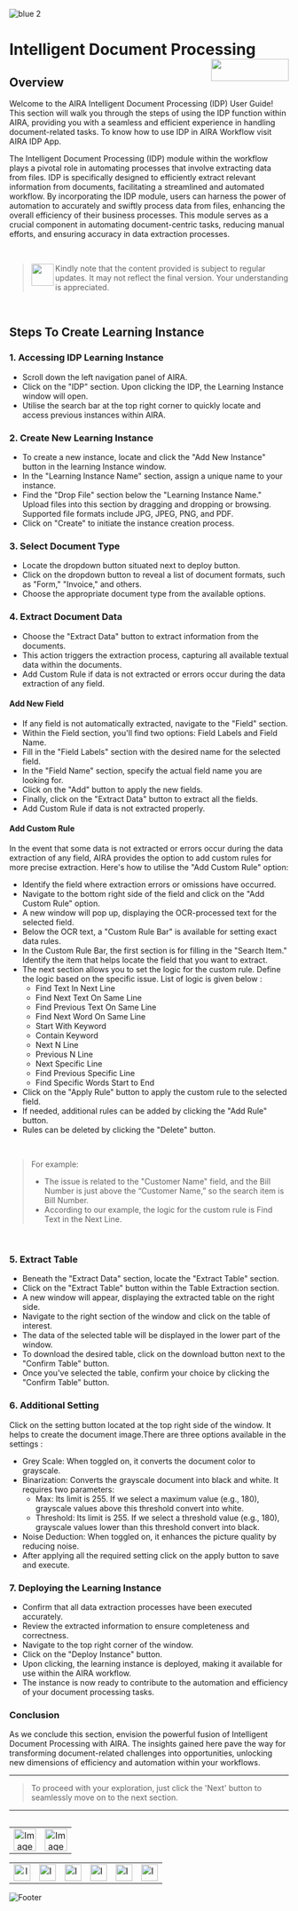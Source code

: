 ![blue 2](https://github.com/airacommunity/AIRA-User-Guide/assets/153823636/d8d04150-3b32-4b48-8485-07dc3c67fbaa)
# Intelligent Document Processing <img align="right" width="140" height="40" src="https://github.com/airacommunity/AIRA-User-Guide-Images/blob/main/ARIA%20Logo%202.png?raw=true">

## Overview
Welcome to the AIRA Intelligent Document Processing (IDP) User Guide! This section will walk you through the steps of using the IDP function within AIRA, providing you with a seamless and efficient experience in handling document-related tasks. To know how to use IDP in AIRA Workflow visit AIRA IDP App.

The Intelligent Document Processing (IDP) module within the workflow plays a pivotal role in automating processes that involve extracting data from files. IDP is specifically designed to efficiently extract relevant information from documents, facilitating a streamlined and automated workflow. By incorporating the IDP module, users can harness the power of automation to accurately and swiftly process data from files, enhancing the overall efficiency of their business processes. This module serves as a crucial component in automating document-centric tasks, reducing manual efforts, and ensuring accuracy in data extraction processes.

<br>

> <img align="left" width="40" height="40" src="https://github.com/airacommunity/AIRA-User-Guide-Images/blob/main/icon-caution.jpg?raw=true"> Kindly note that the content provided is subject to regular updates. It may not reflect the final version. Your understanding is appreciated.

<br>

## Steps To Create Learning Instance

### 1. Accessing IDP Learning Instance

  - Scroll down the left navigation panel of AIRA.
  - Click on the "IDP" section. Upon clicking the IDP,  the Learning Instance window will open.
  - Utilise the search bar at the top right corner to quickly locate and access previous instances within AIRA.

### 2. Create New Learning Instance

  - To create a new instance, locate and click the "Add New Instance" button in the learning Instance window.
  - In the "Learning Instance Name" section, assign a unique name to your instance.
  - Find the "Drop File" section below the "Learning Instance Name." Upload files into this section by dragging and dropping or browsing. Supported file formats include JPG, JPEG, PNG, and PDF.
  - Click on "Create" to initiate the instance creation process.

### 3. Select Document Type

  - Locate the dropdown button situated next to deploy button.
  - Click on the dropdown button to reveal a list of document formats, such as "Form," "Invoice," and others.
  - Choose the appropriate document type from the available options.

### 4. Extract Document Data

  - Choose the "Extract Data" button to extract information from the documents.
  - This action triggers the extraction process, capturing all available textual data within the documents.
  - Add Custom Rule if data is not extracted or errors occur during the data extraction of any field.

#### Add New Field

- If any field is not automatically extracted, navigate to the "Field" section.
- Within the Field section, you'll find two options: Field Labels and Field Name.
- Fill in the "Field Labels" section with the desired name for the selected field.
- In the "Field Name" section, specify the actual field name you are looking for.
- Click on the "Add" button to apply the new fields.
- Finally, click on the "Extract Data" button to extract all the fields.
- Add Custom Rule if data is not extracted properly.


#### Add Custom Rule

In the event that some data is not extracted or errors occur during the data extraction of any field, AIRA provides the option to add custom rules for more precise extraction. Here's how to utilise the "Add Custom Rule" option:

  - Identify the field where extraction errors or omissions have occurred.
  - Navigate to the bottom right side of the field and click on the "Add Custom Rule" option.
  - A new window will pop up, displaying the OCR-processed text for the selected field.
  - Below the OCR text, a "Custom Rule Bar" is available for setting exact data rules.
  - In the Custom Rule Bar, the first section is for filling in the "Search Item." Identify the item that helps locate the field that you want to extract. 
  - The next section allows you to set the logic for the custom rule. Define the logic based on the specific issue. List of logic is given below :
    - Find Text In Next Line
    - Find Next Text On Same Line
    - Find Previous Text On Same Line
    - Find Next Word On Same Line
    - Start With Keyword
    - Contain Keyword
    - Next N Line
    - Previous N Line
    - Next Specific Line
    - Find Previous Specific Line
    - Find Specific Words Start to End
- Click on the "Apply Rule" button to apply the custom rule to the selected field.
- If needed, additional rules can be added by clicking the "Add Rule" button.
- Rules can be deleted by clicking the "Delete" button.

<br>

> For example: 
> - The issue is related to the "Customer Name" field, and the Bill Number is just above the “Customer Name,” so the search item is Bill Number.
> - According to our example, the logic for the custom rule is Find Text in the Next Line.

<br>

### 5. Extract Table

- Beneath the "Extract Data" section, locate the "Extract Table" section.
- Click on the "Extract Table" button within the Table Extraction section.
- A new window will appear, displaying the extracted table on the right side.
- Navigate to the right section of the window and click on the table of interest.
- The data of the selected table will be displayed in the lower part of the window.
- To download the desired table, click on the download button next to the "Confirm Table" button.
- Once you've selected the table, confirm your choice by clicking the "Confirm Table" button.

### 6. Additional Setting

Click on the setting button located at the top right side of the window. It helps to create the document image.There are three options available in the settings :

- Grey Scale: When toggled on, it converts the document color to grayscale.
- Binarization: Converts the grayscale document into black and white. It requires two parameters:
  - Max: Its limit is 255. If we select a maximum value (e.g., 180), grayscale values above this threshold convert into white.
  - Threshold: Its limit is 255. If we select a threshold value (e.g., 180), grayscale values lower than this threshold convert into black.
- Noise Deduction: When toggled on, it enhances the picture quality by reducing noise.
- After applying all the required setting click on the apply button to save and execute.

### 7. Deploying the Learning Instance

- Confirm that all data extraction processes have been executed accurately.
- Review the extracted information to ensure completeness and correctness.
- Navigate to the top right corner of the window.
- Click on the "Deploy Instance" button.
- Upon clicking, the learning instance is deployed, making it available for use within the AIRA workflow.
- The instance is now ready to contribute to the automation and efficiency of your document processing tasks.

### Conclusion

As we conclude this section, envision the powerful fusion of Intelligent Document Processing with AIRA. The insights gained here pave the way for transforming document-related challenges into opportunities, unlocking new dimensions of efficiency and automation within your workflows.

----

> To proceed with your exploration, just click the 'Next' button to seamlessly move on to the next section.

----


<table align="right" border="0">
    <tr>
      <td align="center"><a href="https://github.com/airacommunity/AIRA-User-Guide/blob/main/A.%20Introduction%20to%20AIRA%20User%20Guide.md"><img src="https://github.com/airacommunity/AIRA-User-Guide-Images/blob/main/icon-previous.png" alt="Image 5" width="40" height="40"></a></td>
      <td align="center"><a href="https://github.com/airacommunity/AIRA-User-Guide/blob/main/C.%20Introduction%20to%20AIRA%20Installation.md"><img src="https://github.com/airacommunity/AIRA-User-Guide-Images/blob/main/icon-next.png" alt="Image 5" width="40" height="40"></a></td>
    </tr>
</table>

<br>
<br>
<br>

<table border="0" align="center">
  <tr>
    <td align="center"><a href="https://aira.fr/"><img src="https://github.com/airacommunity/AIRA-User-Guide-Images/blob/main/icon-website.png?raw=true" alt="Image 5" width="30" height="30"></a></td>
    <td><a href="https://www.linkedin.com/company/aira-rpa/"><img src="https://github.com/airacommunity/AIRA-User-Guide-Images/blob/main/icon%20-%20linkedin.png?raw=true" alt="Image 1" width="30" height="30"></a></td>
    <td><a href="https://www.instagram.com/connect_aira/"><img src="https://github.com/airacommunity/AIRA-User-Guide-Images/blob/main/icon-instagram.png?raw=true" alt="Image 2" width="30" height="30"></a></td>
    <td><a href="https://www.youtube.com/channel/UCHHCcwQrx-_19sAhu-2R4ww"><img src="https://github.com/airacommunity/AIRA-User-Guide-Images/blob/main/icon%20-%20youtube.png?raw=true" alt="Image 3" width="30" height="30"></a></td>
    <td><a href="https://twitter.com/Aira_RPA"><img src="https://github.com/airacommunity/AIRA-User-Guide-Images/blob/main/icon%20-%20twitter.png?raw=true" alt="Image 4" width="30" height="30"></a></td>
    <td><a href="mailto:connect@aira.fr"><img src="https://github.com/airacommunity/AIRA-User-Guide-Images/blob/main/icon%20-%20gmail.png?raw=true" alt="Image 6" width="30" height="30"></a></td>
  </tr>
</table>


![Footer](https://github.com/airacommunity/AIRA-User-Guide/assets/153823636/6bb25f04-ad9c-476c-b653-c3c1dac1a868)
